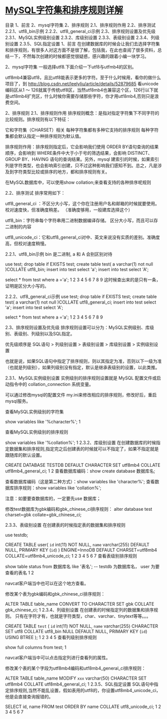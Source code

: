 # [MySQL字符集和排序规则详解](https://blog.csdn.net/weixin_43888891/article/details/121210470)



目录
1、前言
2、mysql字符集
2、排序规则
2.1、排序规则作用
2.2、排序测试
2.2.1、utf8_bin示例
2.2.2、utf8_general_ci示例
2.3、排序规则设置及优先级
2.3.1、MySQL实例级别设置
2.3.2、库级别设置
2.3.3、表级别设置
2.3.4、列级别设置
2.3.5、SQL指定设置
1、前言
在创建数据库的时候会让我们去选择字符集和排序规则，有很多人对这方面不是很了解，包括我，在此也查阅了很多资料，总结一下，不然每次创建的时候都感觉很疑惑，感兴趣的跟着小编一块学习。


2、mysql字符集
一般选择utf8.下面介绍一下utf8与utfmb4的区别。

utf8mb4兼容utf8，且比utf8能表示更多的字符。至于什么时候用，看你的做什么项目了，到 http://blog.csdn.net/leelyliu/article/details/52879685 看unicode编码区从1 ～ 126就属于传统utf8区，当然utf8mb4也兼容这个区，126行以下就是utf8mb4扩充区，什么时候你需要存储那些字符，你才用utf8mb4,否则只是浪费空间。

2、排序规则
2.1、排序规则作用
排序规则概念：是指对指定字符集下不同字符的比较规则。排序规则有以下特征：

它和字符集（CHARSET）相关
每种字符集都有多种它支持的排序规则
每种字符集都会默认指定一种排序规则为默认值。

排序规则作用：排序规则指定后，它会影响我们使用 ORDER BY语句查询的结果顺序，会影响到 WHERE条件中大于小于号的筛选结果，会影响 DISTINCT、GROUP BY、HAVING 语句的查询结果。另外，mysql 建索引的时候，如果索引列是字符类型，也会影响索引创建，只不过这种影响我们感知不到。总之，凡是涉及到字符类型比较或排序的地方，都和排序规则有关。

在MySQL数据库中，可以使用show collation;来查看支持的各种排序呢规则


2.2、排序测试
排序常用如下：

utf8_general_ci ：不区分大小写，这个你在注册用户名和邮箱的时候就要使用。校对速度快，但准确度稍差。 （准确度够用，一般建库选择这个）

utf8_bin：字符串每个字符串用二进制数据编译存储。 区分大小写，而且可以存二进制的内容

utf8_unicode_ci：它和utf8_general_ci对中、英文来说没有实质的差别。准确度高，但校对速度稍慢。

2.2.1、utf8_bin示例
bin 是二进制, a 和 A 会别区别对待

use test;
drop table if EXISTS test;
create table test(
	a varchar(1) not null
)COLLATE utf8_bin;
insert into test select 'a';
insert into test select 'A';

select * from test where a ='a';
1
2
3
4
5
6
7
8
9
这时候查出来的是只有一条，证明是区分大小写的。


2.2.2、utf8_general_ci示例
use test;
drop table if EXISTS test;
create table test(
	a varchar(1) not null
)COLLATE utf8_general_ci;
insert into test select 'a';
insert into test select 'A';

select * from test where a ='a';
1
2
3
4
5
6
7
8
9

2.3、排序规则设置及优先级
排序规则设置可以分为：MySQL实例级别、库级别、表级别、列级别以及SQL指定。

优先级顺序是 SQL语句 > 列级别设置 > 表级别设置 > 库级别设置 > 实例级别设置

也就是说，如果SQL语句中指定了排序规则，则以其指定为准，否则以下一级为准（也就是列级别），如果列级别没有指定，默认是继承表级别的设置，以此类推。

2.3.1、MySQL实例级别设置
实例级别的排序规则设置就是 MySQL 配置文件或启动指令中的 collation_connection 系统变量。

可以通过修改mysql的配置文件 my.ini来修改相应的排序规则，修改好后，重启mysql服务。

查看MySQL实例级别的字符集

show variables like '%character%';
1

查看MySQL实例级别的排序规则

show variables like '%collation%';
1
2.3.2、库级别设置
在创建数据库的时候指定数据集和排序规则,指定完之后创建表的时候就可以不指定了，如果不指定就是跟随库的默认设置。

CREATE DATABASE TESTDB 
DEFAULT CHARACTER SET utf8mb4 COLLATE utf8mb4_general_ci;
1
2
查看数据库编码：show create database 数据库名;



查看数据库编码（这是第二种方式）：show variables like 'character%';
查看数据库排序规则：show variables like 'collation%';

注意：如要要查数据库的，一定要先use 数据库；



修改test数据库为gbk编码和gbk_chinese_ci排序规则： alter database test charset=gbk collate=gbk_chinese_ci;

2.3.3、表级别设置
在创建表的时候指定表的数据集和排序规则

use testdb;

CREATE TABLE user(
  `id` int(11) NOT NULL,
  `name` varchar(255) DEFAULT NULL,
  PRIMARY KEY (`id`)
) ENGINE=InnoDB DEFAULT CHARSET=utf8mb4 COLLATE=utf8mb4_unicode_ci;
1
2
3
4
5
6
7
查看表级别排序规则

show table status from 数据库名 like '表名';
-- testdb 为数据库名， user 为要查看的表名
1
2


navcat客户端当中也可以在这个地方查看。


修改某个表为gbk编码和gbk_chinese_ci排序规则：

 ALTER TABLE table_name CONVERT TO CHARACTER SET gbk COLLATE gbk_chinese_ci; 
1
2.3.4、列级别设置
在创建表的时候指定列的数据集和排序规则。
只有在字符才有，也就是字符类型，char、varchar、tinytext等等。。。

CREATE TABLE `test`  (
  `id` int(11) NOT NULL,
  `name` varchar(255) CHARACTER SET utf8 COLLATE utf8_bin NULL DEFAULT NULL,
  PRIMARY KEY (`id`) USING BTREE
);
1
2
3
4
5
查看列级别排序规则

show full columns from test;
1

navcat客户端当中可以点击指定列进行查看列的属性。


修改某个表的某个字段为utf8mb4编码和utf8mb4_general_ci排序规则：

ALTER TABLE table_name MODIFY `xxx` varchar(50) CHARACTER SET utf8mb4 COLLATE utf8mb4_general_ci;
1
2.3.5、SQL指定设置
SQL语句中指定排序规则,当然不能乱设置，假如表用的utf8的，你设置utf8mb4_unicode_ci，他是会直接查询报错的。

SELECT
	id,
  name 
FROM
	test 
ORDER BY
	name COLLATE utf8_unicode_ci;
1
2
3
4
5
6
7